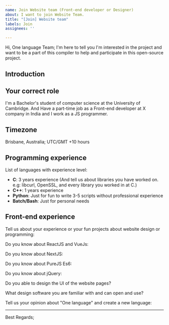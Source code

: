 ```yaml
---
name: Join Website team (Front-end developer or Designer)
about: I want to join Website Team.
title: "[Join] Website team"
labels: Join
assignees: ''

---
```


Hi, One language Team;
I'm here to tell you I'm interested in the project and want to be a part of this compiler to help and participate in this open-source project.

## Introduction
<!-- Please introduce yourself and your professional experience in a maximum of 5 sentences. -->

## Your correct role
I'm a Bachelor's student of computer science at the University of Cambridge.
And Have a part-time job as a Front-end developer at X company in India and I work as a JS programmer.

## Timezone
<!-- Please write your timezone and location if possible. -->
Brisbane, Australia; UTC/GMT +10 hours

## Programming experience
List of languages with experience level:
<!-- Please remove and change the following languages name and description -->
<!-- All the following information is just an example and it's not a MUST, you have to fill this with your situation. -->

- **C**: 3 years experience (And tell us about libraries you have worked on. e.g: libcurl, OpenSSL, and every library you worked in at C.)
- **C++**: 1 years experience
- **Python**: Just for fun to write 3-5 scripts without professional experience
- **Batch/Bash**: Just for personal needs

## Front-end experience

Tell us about your experience or your fun projects about website design or programming:
<!-- Please write here -->
<!-- Please share all of your projects and repositories in this field if you have something. -->


Do you know about ReactJS and VueJs:
<!-- Please write here -->

Do you know about NextJS:
<!-- Please write here -->

Do you know about PureJS Es6:
<!-- Please write here -->

Do you know about jQuery:
<!-- Please write here -->

Do you able to design the UI of the website pages?
<!-- Please write here -->

What design software you are familiar with and can open and use?
<!-- Please write here -->

Tell us your opinion about "One language" and create a new language:
<!-- Please write here -->

-----------

<!--
We need your help to shape the website of "One language". So we are ready to talk to each other and help to project step by step.
-->

Best Regards;
